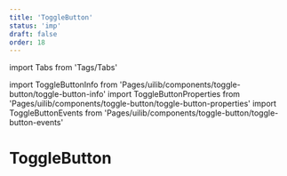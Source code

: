 ```yaml
---
title: 'ToggleButton'
status: 'imp'
draft: false
order: 18
---
```


import Tabs from 'Tags/Tabs'

import ToggleButtonInfo from 'Pages/uilib/components/toggle-button/toggle-button-info'
import ToggleButtonProperties from 'Pages/uilib/components/toggle-button/toggle-button-properties'
import ToggleButtonEvents from 'Pages/uilib/components/toggle-button/toggle-button-events'

# ToggleButton

<Tabs>
  <Tabs.Content>
    <ToggleButtonInfo />
  </Tabs.Content>
  <Tabs.Content>
    <ToggleButtonProperties />
  </Tabs.Content>
  <Tabs.Content>
    <ToggleButtonEvents />
  </Tabs.Content>
</Tabs>
